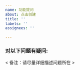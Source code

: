 ```yaml
---
name: 功能提问
about: 点击创建
title: ''
labels: ''
assignees: ''

---
```


### 对以下问题有疑问:


< 备注：请尽量详细描述问题所在 >
